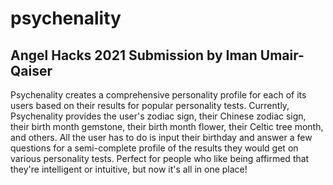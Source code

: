 # psychenality
## Angel Hacks 2021 Submission by Iman Umair-Qaiser
Psychenality creates a comprehensive personality profile for each of its users based on their results for popular personality tests. Currently, Psychenality provides the user's zodiac sign, their Chinese zodiac sign, their birth month gemstone, their birth month flower, their Celtic tree month, and others. All the user has to do is input their birthday and answer a few questions for a semi-complete profile of the results they would get on various personality tests. Perfect for people who like being affirmed that they're intelligent or intuitive, but now it's all in one place!
